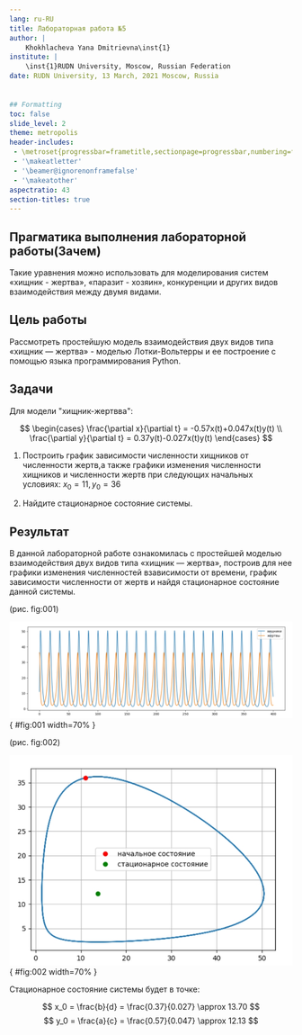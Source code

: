 ```yaml
---
lang: ru-RU
title: Лабораторная работа №5
author: |
    Khokhlacheva Yana Dmitrievna\inst{1}
institute: |
    \inst{1}RUDN University, Moscow, Russian Federation
date: RUDN University, 13 March, 2021 Moscow, Russia


## Formatting
toc: false
slide_level: 2
theme: metropolis
header-includes: 
 - \metroset{progressbar=frametitle,sectionpage=progressbar,numbering=fraction}
 - '\makeatletter'
 - '\beamer@ignorenonframefalse'
 - '\makeatother'
aspectratio: 43
section-titles: true
---
```


## Прагматика выполнения лабораторной работы(Зачем)
Такие уравнения можно использовать для моделирования систем «хищник - жертва», «паразит - хозяин», конкуренции и других видов взаимодействия между двумя видами.  

## Цель работы
Рассмотреть простейшую модель взаимодействия двух видов типа «хищник — жертва» - моделью Лотки-Вольтерры и ее построение с помощью языка программирования Python.

## Задачи
Для модели "хищник-жертвва":

$$
\begin{cases}
    \frac{\partial x}{\partial t} = -0.57x(t)+0.047x(t)y(t)
    \\
    \frac{\partial y}{\partial t} = 0.37y(t)-0.027x(t)y(t)
\end{cases}
$$

1. Построить график зависимости численности хищников от численности жертв,а также графики изменения численности хищников и численности жертв при 
следующих начальных условиях: $x_0 = 11, y_0 = 36$

2. Найдите стационарное состояние системы.


## Результат
В данной лабораторной работе ознакомилась с простейшей моделью взаимодействия двух видов типа «хищник — жертва», построив для нее графики изменения численностей взависимости от времени, график зависимости численности от жертв и найдя стационарное состояние данной системы.

(рис. fig:001)

![графики изменения численности популяции хищников и численности популяции жертв с течением времени](image/Fig001.jpg){ #fig:001 width=70% }


(рис. fig:002)

![График зависимости численности хищников от численности жертв и стационарное состояние](image/Fig002.jpg){ #fig:002 width=70% }

Стационарное состояние системы будет в точке:

$$ x_0 = \frac{b}{d} = \frac{0.37}{0.027} \approx 13.70 $$ $$ y_0 = \frac{a}{c} = \frac{0.57}{0.047} \approx 12.13 $$


